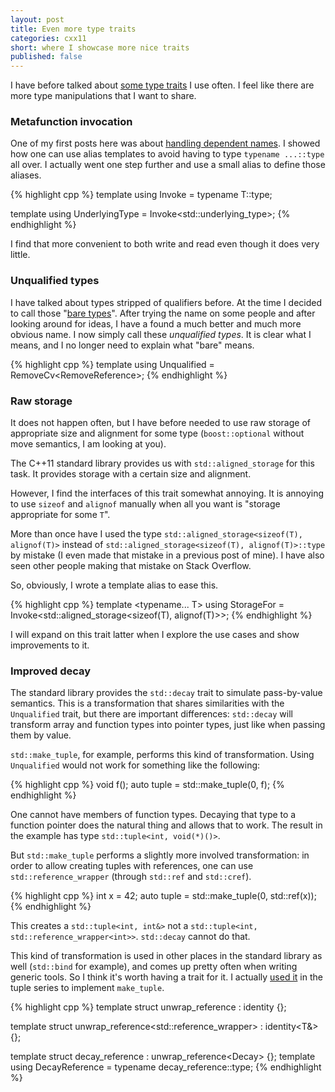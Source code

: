```yaml
---
layout: post
title: Even more type traits
categories: cxx11
short: where I showcase more nice traits
published: false
---
```


I have before talked about [some type traits][previous] I use often. I feel like
there are more type manipulations that I want to share.

 [previous]: /cxx11/2012/05/29/type-traits-galore.html#bare_types "Previously..."

### Metafunction invocation

One of my first posts here was about [handling dependent names]. I showed how
one can use alias templates to avoid having to type `typename ...::type` all
over. I actually went one step further and use a small alias to define those
aliases.

{% highlight cpp %}
template <typename T>
using Invoke = typename T::type;

template <typename T>
using UnderlyingType = Invoke<std::underlying_type<T>>;
{% endhighlight %}

I find that more convenient to both write and read even though it does very
little.

 [handling dependent names]: /cxx11/2012/05/27/dependent-names-bliss.html

### Unqualified types

I have talked about types stripped of qualifiers before. At the time I decided
to call those "[bare types]". After trying the name on some people and after
looking around for ideas, I have a found a much better and much more obvious
name. I now simply call these *unqualified types*. It is clear what I means, and
I no longer need to explain what "bare" means.

{% highlight cpp %}
template <typename T>
using Unqualified = RemoveCv<RemoveReference<T>>;
{% endhighlight %}

 [bare types]: /cxx11/2012/05/29/type-traits-galore.html#bare_types

### Raw storage

It does not happen often, but I have before needed to use raw storage of
appropriate size and alignment for some type (`boost::optional` without move
semantics, I am looking at you).

The C++11 standard library provides us with `std::aligned_storage` for this
task. It provides storage with a certain size and alignment.

However, I find the interfaces of this trait somewhat annoying. It is annoying
to use `sizeof` and `alignof` manually when all you want is "storage appropriate
for some `T`".

More than once have I used the type `std::aligned_storage<sizeof(T), alignof(T)>`
instead of `std::aligned_storage<sizeof(T), alignof(T)>::type` by mistake (I
even made that mistake in a previous post of mine). I have also seen other
people making that mistake on Stack Overflow.

So, obviously, I wrote a template alias to ease this.

{% highlight cpp %}
template <typename... T>
using StorageFor = Invoke<std::aligned_storage<sizeof(T), alignof(T)>>;
{% endhighlight %}

I will expand on this trait latter when I explore the use cases and show
improvements to it.

### Improved decay

The standard library provides the `std::decay` trait to simulate pass-by-value
semantics. This is a transformation that shares similarities with the
`Unqualified` trait, but there are important differences: `std::decay` will
transform array and function types into pointer types, just like when passing
them by value.

`std::make_tuple`, for example, performs this kind of transformation. Using
`Unqualified` would not work for something like the following:

{% highlight cpp %}
void f();
auto tuple = std::make_tuple(0, f);
{% endhighlight %}

One cannot have members of function types. Decaying that type to a function
pointer does the natural thing and allows that to work. The result in the
example has type `std::tuple<int, void(*)()>`.

But `std::make_tuple` performs a slightly more involved transformation: in order
to allow creating tuples with references, one can use `std::reference_wrapper`
(through `std::ref` and `std::cref`).

{% highlight cpp %}
int x = 42;
auto tuple = std::make_tuple(0, std::ref(x));
{% endhighlight %}

This creates a `std::tuple<int, int&>` not a `std::tuple<int, std::reference_wrapper<int>>`.
`std::decay` cannot do that.

This kind of transformation is used in other places in the standard library as
well (`std::bind` for example), and comes up pretty often when writing generic
tools. So I think it's worth having a trait for it. I actually [used it][tuple iv]
in the tuple series to implement `make_tuple`.

{% highlight cpp %}
template <typename T>
struct unwrap_reference
: identity<T> {};

template <typename T>
struct unwrap_reference<std::reference_wrapper<T>>
: identity<T&> {};

template <typename T>
struct decay_reference : unwrap_reference<Decay<T>> {};
template <typename T>
using DecayReference = typename decay_reference<T>::type;
{% endhighlight %}

 [tuple iv]: /cxx11/2013/02/18/optimal-tuple-iv.html

